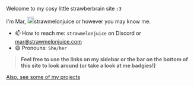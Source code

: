 Welcome to my cosy little strawberbrain site `:3`



I'm Mar, <hl-img src="https://avatars.githubusercontent.com/u/101558380?s=400&u=aa8f776b3e11f02130575d1b46851cca05a0c981&v=4" style="height: 18px" alt="small Mar self-portrait"><img img src="https://avatars.githubusercontent.com/u/101558380?s=400&u=aa8f776b3e11f02130575d1b46851cca05a0c981&v=4" height="18px" alt="small Mar self-portrait"></hl-img>strawmelonjuice or however you may know me.
- 📫 How to reach me: `strawmelonjuice` on Discord or [mar@strawmelonjuice.com](mailto:mar@strawmelonjuice.com)
- 😄 Pronouns: `She/her`

> **Feel free to use the links on my sidebar or the bar on the bottom of this site to look around (or take a look at me badgies!)**

[Also, see some of my projects](/?p=projects)
